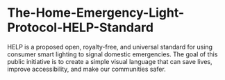 # The-Home-Emergency-Light-Protocol-HELP-Standard
HELP is a proposed open, royalty-free, and universal standard for using consumer smart lighting to signal domestic emergencies. The goal of this public initiative is to create a simple visual language that can save lives, improve accessibility, and make our communities safer.  
